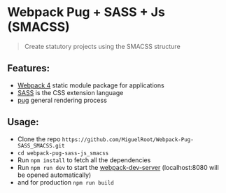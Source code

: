 # Webpack Pug + SASS + Js (SMACSS)
> Create statutory projects using the SMACSS structure

## Features:
* [Webpack 4](https://webpack.js.org/) static module package for applications
* [SASS](https://sass-lang.com/) is the CSS extension language
* [pug](https://pugjs.org/) general rendering process

## Usage:
* Clone the repo ``https://github.com/MiguelRoot/Webpack-Pug-SASS_SMACSS.git``
* ``cd webpack-pug-sass-js_smacss``
* Run ``npm install`` to fetch all the dependencies
* Run ``npm run dev`` to start the [webpack-dev-server](https://github.com/webpack/webpack-dev-server) (localhost:8080 will be opened automatically)
* and for production ``npm run build``